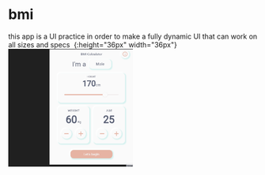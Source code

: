 # bmi
this app is a UI practice in order to make a fully dynamic UI that can work on all sizes and specs
![]() {:height="36px" width="36px"}
<img src="https://github.com/AhmedAbduslam/bmi/blob/master/Animation.gif" height="50%" width="50%">


